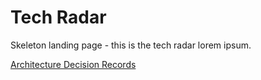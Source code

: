 # Tech Radar

Skeleton landing page - this is the tech radar lorem ipsum.

[Architecture Decision Records](adr.md)
